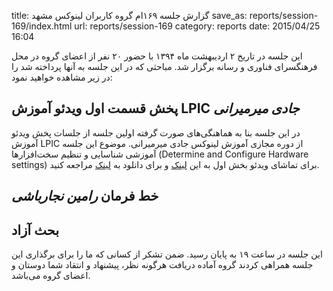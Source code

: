 title: گزارش جلسه ۱۶۹ام گروه کاربران لینوکس مشهد
save_as: reports/session-169/index.html
url: reports/session-169
category: reports
date: 2015/04/25 16:04

این جلسه در تاریخ ۲ اردیبهشت ماه ۱۳۹۴ با حضور ۲۰ نفر از اعضای گروه در محل فرهنگسرای فناوری و رسانه برگزار شد. مباحثی که در این جلسه به آنها پرداخته شد را در زیر مشاهده خواهید نمود:

## پخش قسمت اول ویدئو آموزش LPIC *جادی میرمیرانی*
در این جلسه بنا به هماهنگی‌های صورت گرفته اولین جلسه از جلسات پخش ویدئو آموزش LPIC از دوره مجازی آموزش لینوکس جادی میرمیرانی. موضوع این جلسه آموزشی شناسایی و تنظیم سخت‌افزارها (Determine and Configure Hardware settings)
برای تماشای  ویدئو بخش اول به این [لینک](http://www.daneshabad.com/Video.aspx?id=1269&pid=68) و برای دانلود به [لینک](http://webcare.ir/lpic101-1.mp4) مراجعه کنید.

## خط فرمان *رامین نجارباشی*
## بحث آزاد

این جلسه در ساعت ۱۹ به پایان رسید. ضمن تشکر از کسانی که ما را برای برگذاری این جلسه همراهی کردند گروه آماده دریافت هرگونه نظر، پیشنهاد و انتقاد شما دوستان و اعضای گروه می‌باشد.
